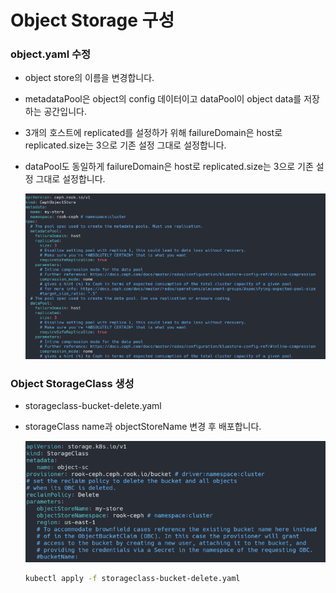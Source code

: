 # Object Storage 구성
### object.yaml 수정
- object store의 이름을 변경합니다.
- metadataPool은 object의 config 데이터이고 dataPool이 object data를 저장하는 공간입니다.
- 3개의 호스트에 replicated를 설정하가 위해 failureDomain은 host로 replicated.size는 3으로 기존 설정 그대로 설정합니다.
- dataPool도 동일하게 failureDomain은 host로 replicated.size는 3으로 기존 설정 그대로 설정합니다.

    ![object.yaml](image/rook_ceph_object_yaml.png)

### Object StorageClass 생성
- storageclass-bucket-delete.yaml
- storageClass name과 objectStoreName 변경 후 배포합니다.

    ![storageclass.yaml](image/rook_ceph_object_storageclass.png)

    ``` bash
    kubectl apply -f storageclass-bucket-delete.yaml
    ```
